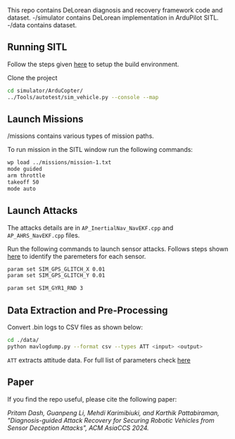 This repo contains DeLorean diagnosis and recovery framework code and dataset. 
-/simulator contains DeLorean implementation in ArduPilot SITL.
-/data contains dataset.

## Running SITL 
Follow the steps given [here](http://ardupilot.org/dev/docs/copter-sitl-mavproxy-tutorial.html) to setup the build environment. 

Clone the project 
```bash
cd simulator/ArduCopter/
../Tools/autotest/sim_vehicle.py --console --map
```

## Launch Missions
/missions contains various types of mission paths.
 
To run mission in the SITL window run the following commands: 
```bash 
wp load ../missions/mission-1.txt
mode guided
arm throttle
takeoff 50
mode auto
```

## Launch Attacks 
The attacks details are in `AP_InertialNav_NavEKF.cpp` and `AP_AHRS_NavEKF.cpp` files. 

Run the following commands to launch sensor attacks. Follows steps shown [here](https://github.com/KimHyungSub/Robotic-vehicle-software-tutorial/tree/main/ArduPilot) to identify the paremeters for each sensor.  

```bash 
param set SIM_GPS_GLITCH_X 0.01
param set SIM_GPS_GLITCH_Y 0.01
```

```bash
param set SIM_GYR1_RND 3
```

## Data Extraction and Pre-Processing 
Convert .bin logs to CSV files as shown below: 

```bash
cd ./data/
python mavlogdump.py --format csv --types ATT <input> <output>
```

`ATT` extracts attitude data. For full list of parameters check [here](https://ardupilot.org/copter/docs/common-downloading-and-analyzing-data-logs-in-mission-planner.html)


## Paper
If you find the repo useful, please cite the following paper:

*Pritam Dash, Guanpeng Li, Mehdi Karimibiuki, and Karthik Pattabiraman, "Diagnosis-guided Attack Recovery for Securing Robotic Vehicles from Sensor Deception Attacks", ACM AsiaCCS 2024.*




